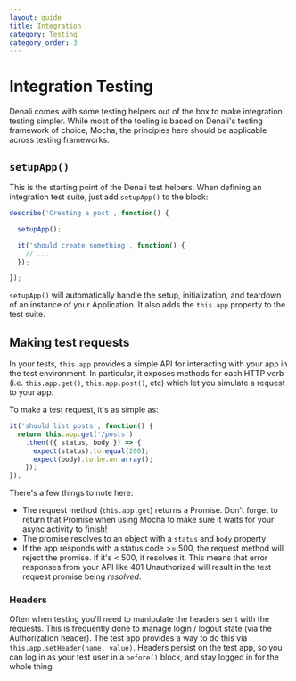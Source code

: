 ```yaml
---
layout: guide
title: Integration
category: Testing
category_order: 3
---
```


# Integration Testing

Denali comes with some testing helpers out of the box to make integration
testing simpler. While most of the tooling is based on Denali's testing
framework of choice, Mocha, the principles here should be applicable across
testing frameworks.

## `setupApp()`

This is the starting point of the Denali test helpers. When defining an
integration test suite, just add `setupApp()` to the block:

```js
describe('Creating a post', function() {

  setupApp();

  it('should create something', function() {
    // ...
  });

});
```

`setupApp()` will automatically handle the setup, initialization, and teardown
of an instance of your Application. It also adds the `this.app` property to the
test suite.

## Making test requests

In your tests, `this.app` provides a simple API for interacting with your app in
the test environment. In particular, it exposes methods for each HTTP verb (i.e.
`this.app.get()`, `this.app.post()`, etc) which let you simulate a request to
your app.

To make a test request, it's as simple as:

```js
it('should list posts', function() {
  return this.app.get('/posts')
    .then(({ status, body }) => {
      expect(status).to.equal(200);
      expect(body).to.be.an.array();
    });
});
```

There's a few things to note here:

  * The request method (`this.app.get`) returns a Promise. Don't forget to
  return that Promise when using Mocha to make sure it waits for your async
  activity to finish!
  * The promise resolves to an object with a `status` and `body` property
  * If the app responds with a status code >= 500, the request method will
  reject the promise. If it's < 500, it resolves it. This means that error
  responses from your API like 401 Unauthorized will result in the test request
  promise being _resolved_.

### Headers

Often when testing you'll need to manipulate the headers sent with the requests.
This is frequently done to manage login / logout state (via the Authorization
header). The test app provides a way to do this via `this.app.setHeader(name,
value)`. Headers persist on the test app, so you can log in as your test user in
a `before()` block, and stay logged in for the whole thing.
